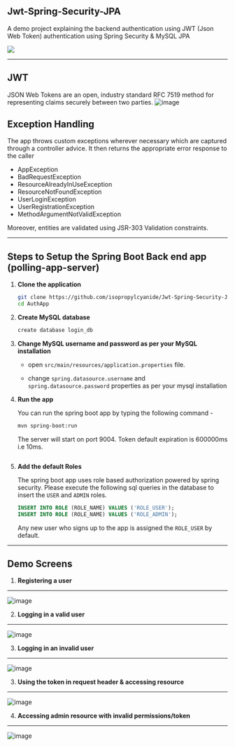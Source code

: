 ## Jwt-Spring-Security-JPA ##
A demo project explaining the backend authentication using JWT (Json Web Token) authentication using Spring Security &amp; MySQL JPA

![](https://cdn-images-1.medium.com/max/1334/1*7T41R0dSLEzssIXPHpvimQ.png)

---

## JWT ##
JSON Web Tokens are an open, industry standard RFC 7519 method for representing claims securely between two parties.
![image](https://user-images.githubusercontent.com/12872673/44461592-20470880-a62f-11e8-8597-0a0f79b5ef92.png)


## Exception Handling ##
The app throws custom exceptions wherever necessary which are captured through a controller advice. It then returns the appropriate error response to the caller
* AppException
* BadRequestException
* ResourceAlreadyInUseException
* ResourceNotFoundException
* UserLoginException
* UserRegistrationException
* MethodArgumentNotValidException

Moreover, entities are validated using JSR-303 Validation constraints. 

---

## Steps to Setup the Spring Boot Back end app (polling-app-server)

1. **Clone the application**

	```bash
	git clone https://github.com/isopropylcyanide/Jwt-Spring-Security-JPA.git
	cd AuthApp
	```

2. **Create MySQL database**

	```bash
	create database login_db
	```

3. **Change MySQL username and password as per your MySQL installation**

	+ open `src/main/resources/application.properties` file.

	+ change `spring.datasource.username` and `spring.datasource.password` properties as per your mysql installation

4. **Run the app**

	You can run the spring boot app by typing the following command -

	```bash
	mvn spring-boot:run
	```

	The server will start on port 9004. Token default expiration is 600000ms i.e 10ms.
	```
5. **Add the default Roles**
	
	The spring boot app uses role based authorization powered by spring security. Please execute the following sql queries in the database to insert the `USER` and `ADMIN` roles.

	```sql
    INSERT INTO ROLE (ROLE_NAME) VALUES ('ROLE_USER');
    INSERT INTO ROLE (ROLE_NAME) VALUES ('ROLE_ADMIN');
	```

	Any new user who signs up to the app is assigned the `ROLE_USER` by default.

---
## Demo Screens ##

1. **Registering a user**
---
![image](https://user-images.githubusercontent.com/12872673/44460909-841c0200-a62c-11e8-96b6-996b8de6b2b8.png)


2. **Logging in a valid user**
---
![image](https://user-images.githubusercontent.com/12872673/44460953-b6c5fa80-a62c-11e8-929e-affe4df964c4.png)

3. **Logging in an invalid user**
---
![image](https://user-images.githubusercontent.com/12872673/44461046-03a9d100-a62d-11e8-8073-fb6b32cec3de.png)

3. **Using the token in request header & accessing resource**
---
![image](https://user-images.githubusercontent.com/12872673/44461090-2e942500-a62d-11e8-8f05-8ecd1d2828e3.png)

4. **Accessing admin resource with invalid permissions/token**
---
![image](https://user-images.githubusercontent.com/12872673/44461159-68fdc200-a62d-11e8-9a8c-95a9c84d52cd.png)

